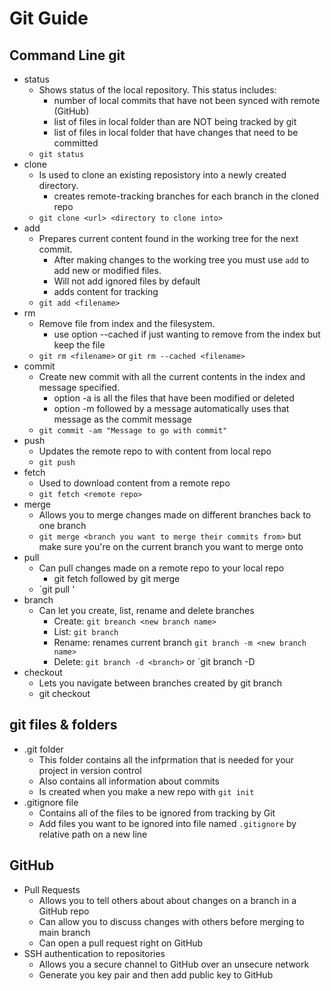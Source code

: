 # Git Guide  
## Command Line git
- status
  - Shows status of the local repository. This status includes:
    - number of local commits that have not been synced with remote (GitHub)
    - list of files in local folder than are NOT being tracked by git
    - list of files in local folder that have changes that need to be committed
  - `git status`
- clone  
  - Is used to clone an existing reposistory into a newly created directory.  
    - creates  remote-tracking branches for each branch in the cloned repo
  - `git clone <url> <directory to clone into>`
- add  
  - Prepares current content found in the working tree for the next commit.  
    - After making changes to the working tree you must use `add` to add new or modified files.  
    - Will not add ignored files by default
    - adds content for tracking  
  - `git add <filename>`
- rm  
  - Remove file from index and the filesystem. 
    - use option --cached if just wanting to remove from the index but keep the file  
  - `git rm <filename>` or `git rm --cached <filename>`
- commit  
  - Create new commit with all the current contents in the index and message specified.  
    - option -a is all the files that have been modified or deleted  
    - option -m followed by a message automatically uses that message as the commit message  
  - `git commit -am "Message to go with commit"`
- push  
  - Updates the remote repo to with content from local repo  
  - `git push`
- fetch  
  - Used to download content from a remote repo  
  - `git fetch <remote repo>`  
- merge  
  - Allows you to merge changes made on different branches back to one branch  
  - `git merge <branch you want to merge their commits from>` but make sure you're on the current branch you want to merge onto  
- pull  
  - Can pull changes made on a remote repo to your local repo  
    - git fetch followed by git merge  
  - `git pull <remote>'
- branch  
  - Can let you create, list, rename and delete branches  
    - Create: `git breanch <new branch name>`  
    - List: `git branch`  
    - Rename: renames current branch `git branch -m <new branch name>`  
    - Delete: `git branch -d <branch>` or `git branch -D <branch>  
- checkout  
  - Lets you navigate between branches created by git branch  
  - git checkout <branch you want to go to>
## git files & folders
- .git folder  
  - This folder contains all the infprmation that is needed for your project in version control  
  - Also contains all information about commits  
  - Is created when you make a new repo with `git init`
- .gitignore file  
  - Contains all of the files to be ignored from tracking by Git  
  - Add files you want to be ignored into file named `.gitignore` by relative path on a new line
## GitHub  
- Pull Requests  
  - Allows you to tell others about about changes on a branch in a GitHub repo  
  - Can allow you to discuss changes with others before merging to main branch  
  - Can open a pull request right on GitHub  
- SSH authentication to repositories  
  - Allows you a secure channel to GitHub over an unsecure network  
  - Generate you key pair and then add public key to GitHub
